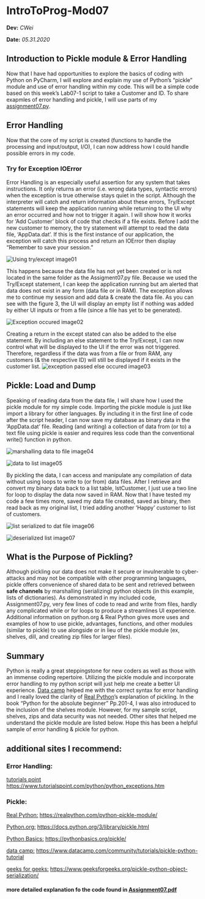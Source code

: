 # IntroToProg-Mod07
**Dev:** *CWei*

**Date:** *05.31.2020*
## Introduction to Pickle module & Error Handling
Now that I have had opportunities to explore the basics of coding with Python on PyCharm, I will explore and explain my use of Python’s “pickle” module and use of error handling within my code. This will be a simple code based on this week’s Lab07-1 script to take a Customer and ID. To share exapmles of error handling and pickle, I will use parts of my [assignment07.py](https://github.com/cVarW/ITFnd100Mod07/blob/master/docs/Assignment07.py).

## Error Handling
Now that the core of my script is created (functions to handle the processing and input/output, I/O), I can now address how I could handle possible errors in my code.

### Try for Exception IOError
Error Handling is an especially useful assertion for any system that takes instructions. It only returns an error (i.e. wrong data types, syntactic errors) when the exception is true otherwise stays quiet in the script. Although the interpreter will catch and return information about these errors, Try/Except statements will keep the application running while returning to the UI why an error occurred and how not to trigger it again.
I will show how it works for ‘Add Customer’ block of code that checks if a file exists. Before I add the new customer to memory, the try statement will attempt to read the data file, ‘AppData.dat’. If this is the first instance of our application, the exception will catch this process and return an IOError then display “Remember to save your session.”

![Using try/except image01](https://user-images.githubusercontent.com/65147516/83363183-3e858080-a34c-11ea-9b6d-9dd3ab2ead9a.png "Using try/except image01")

This happens because the data file has not yet been created or is not located in the same folder as the Assigment07.py file. Because we used the Try/Except statement, I can keep the application running but am alerted that data does not exist in any form (data file or in RAM). The exception allows me to continue my session and add data & create the data file. As you can see with the figure 3, the UI will display an empty list if nothing was added by either UI inputs or from a file (since a file has yet to be generated).

![Exception occured image02](https://user-images.githubusercontent.com/65147516/83363194-4e9d6000-a34c-11ea-80a5-b73df8e84dc1.png "returns exception image02")

Creating a return in the except stated can also be added to the else statement. By including an else statement to the Try/Except, I can now control what will be displayed to the UI if the error was not triggered. Therefore, regardless if the data was from a file or from RAM, any customers (& the respective ID) will still be displayed if it exists in the customer list.
![exception passed else occured image03](https://user-images.githubusercontent.com/65147516/83366317-15241f00-a363-11ea-9134-9fb4f92bf880.png "pass eception return else image03")

## Pickle: Load and Dump
Speaking of reading data from the data file, I will share how I used the pickle module for my simple code.
Importing the pickle module is just like import a library for other languages. By including it in the first line of code after the script header, I can now save my database as binary data in the ‘AppData.dat’ file. Reading (and writing) a collection of data from (or to) a text file using pickle is easier and requires less code than the conventional write() function in python.

![marshalling data to file image04](https://user-images.githubusercontent.com/65147516/83363218-81475880-a34c-11ea-8f3b-b8d6263a4b97.png "writing binary data to file image04")

![data to list image05](https://user-images.githubusercontent.com/65147516/83363220-84dadf80-a34c-11ea-8bef-4385a86a8654.png "write data to list image05")

By pickling the data, I can access and manipulate any compilation of data without using loops to write to (or from) data files. After I retrieve and convert my binary data back to a list table, lstCustomer, I just use a two line for loop to display the data now saved in RAM. Now that I have tested my code a few times more, saved my data file created, saved as binary, then read back as my original list, I tried adding another ‘Happy’ customer to list of customers.

![list serialized to dat file image06](https://user-images.githubusercontent.com/65147516/83363231-9328fb80-a34c-11ea-96cc-b097dd1a6397.png "list wrote to dat image06")

![deserialized list image07](https://user-images.githubusercontent.com/65147516/83363234-9623ec00-a34c-11ea-90c2-221007654716.png "list loaded from pickle image07")

## What is the Purpose of Pickling?
Although pickling our data does not make it secure or invulnerable to cyber-attacks and may not be compatible with other programming languages, pickle offers convenience of shared data to be sent and retrieved between **safe channels** by marshalling (serializing) python objects (in this example, lists of dictionaries). 
As demonstrated in my included code, Assignment07.py, very few lines of code to read and write from files, hardly any complicated while or for loops to produce a streamlines UI experience. Additional information on python.org & Real Python gives more uses and examples of how to use pickle, advantages, functions, and other modules (similar to pickle) to use alongside or in lieu of the pickle module (ex, shelves, dill, and creating zip files for larger files).

## Summary
Python is really a great steppingstone for new coders as well as those with an immense coding repertoire. Utilizing the pickle module and incorporate error handling to my python script will just help me create a better UI experience. [Data camp](https://www.datacamp.com/community/tutorials/exception-handling-python) helped me with the correct syntax for error handling and I really loved the clarity of [Real Python](https://realpython.com/python-pickle-module/)’s explanation of pickling. In the book “Python for the absolute beginner” Pp.201-4, I was also introduced to the inclusion of the shelves module. However, for my sample script, shelves, zips and data security was not needed. Other sites that helped me understand the pickle module are listed below. Hope this has been a helpful sample of error handling & pickle for python.

## additional sites I recommend:
### Error Handling:
[tutorials point](https://www.tutorialspoint.com/python/python_exceptions.htm) https://www.tutorialspoint.com/python/python_exceptions.htm

### Pickle:
[Real Python:](https://realpython.com/python-pickle-module/) https://realpython.com/python-pickle-module/

[Python.org:](https://docs.python.org/3/library/pickle.html) https://docs.python.org/3/library/pickle.html

[Python Basics:](https://pythonbasics.org/pickle/) https://pythonbasics.org/pickle/

[data camp:](https://www.datacamp.com/community/tutorials/pickle-python-tutorial) https://www.datacamp.com/community/tutorials/pickle-python-tutorial

[geeks for geeks:](https://www.geeksforgeeks.org/pickle-python-object-serialization/) https://www.geeksforgeeks.org/pickle-python-object-serialization/

#### more detailed explanation fo the code found in [Assignment07.pdf](https://github.com/cVarW/ITFnd100Mod07/blob/master/docs/Assignment07.pdf)
